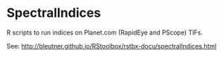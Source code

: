 # SpectralIndices

R scripts to run indices on Planet.com (RapidEye and PScope) TIFs. 

See: http://bleutner.github.io/RStoolbox/rstbx-docu/spectralIndices.html